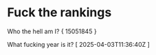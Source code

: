 # Fuck the rankings

Who the hell am I?
{ 15051845 }

What fucking year is it?
[ 2025-04-03T11:36:40Z ]
